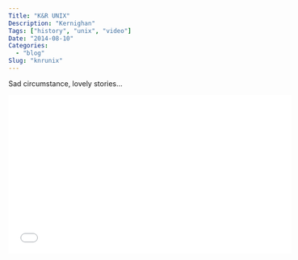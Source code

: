 ```yaml
---
Title: "K&R UNIX"
Description: "Kernighan"
Tags: ["history", "unix", "video"]
Date: "2014-08-10"
Categories:
  - "blog"
Slug: "knrunix"
---
```


Sad circumstance, lovely stories...

<div class="video-container">
<iframe width="560" height="315" src="//www.youtube.com/embed/uxtKwJZbYr0" frameborder="0" allowfullscreen></iframe>
</div>

